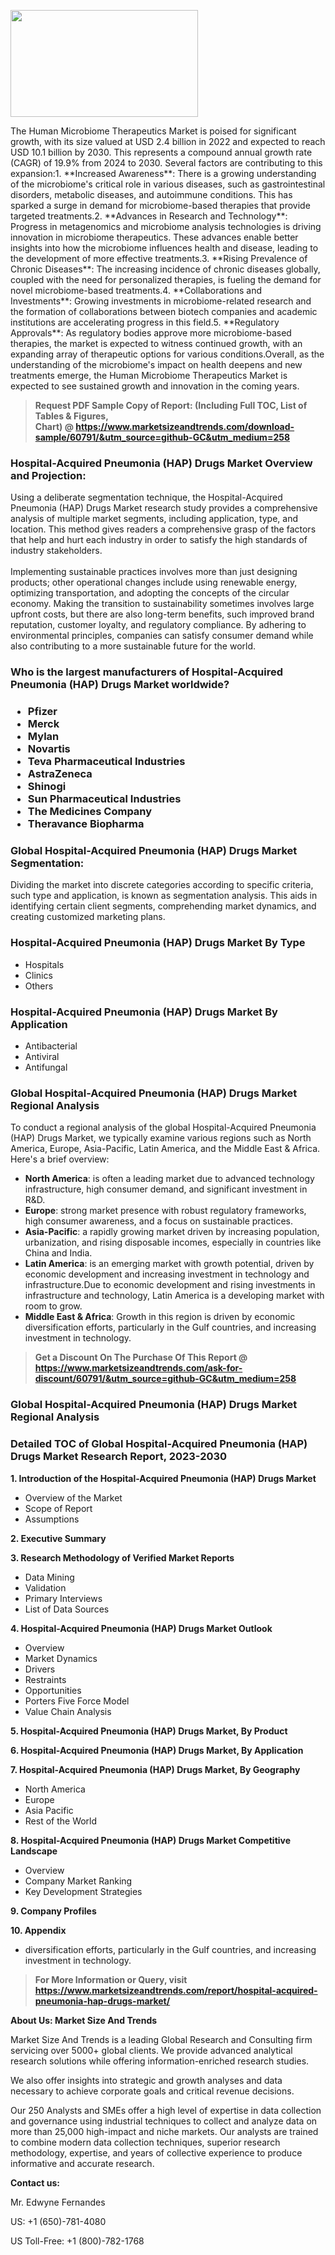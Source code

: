 <p><img class="alignnone size-medium wp-image-20088" src="https://ffe5etoiles.com/wp-content/uploads/2024/12/MST1-300x171.png" alt="" width="300" height="171" /></p>The Human Microbiome Therapeutics Market is poised for significant growth, with its size valued at USD 2.4 billion in 2022 and expected to reach USD 10.1 billion by 2030. This represents a compound annual growth rate (CAGR) of 19.9% from 2024 to 2030. Several factors are contributing to this expansion:1. **Increased Awareness**: There is a growing understanding of the microbiome's critical role in various diseases, such as gastrointestinal disorders, metabolic diseases, and autoimmune conditions. This has sparked a surge in demand for microbiome-based therapies that provide targeted treatments.2. **Advances in Research and Technology**: Progress in metagenomics and microbiome analysis technologies is driving innovation in microbiome therapeutics. These advances enable better insights into how the microbiome influences health and disease, leading to the development of more effective treatments.3. **Rising Prevalence of Chronic Diseases**: The increasing incidence of chronic diseases globally, coupled with the need for personalized therapies, is fueling the demand for novel microbiome-based treatments.4. **Collaborations and Investments**: Growing investments in microbiome-related research and the formation of collaborations between biotech companies and academic institutions are accelerating progress in this field.5. **Regulatory Approvals**: As regulatory bodies approve more microbiome-based therapies, the market is expected to witness continued growth, with an expanding array of therapeutic options for various conditions.Overall, as the understanding of the microbiome's impact on health deepens and new treatments emerge, the Human Microbiome Therapeutics Market is expected to see sustained growth and innovation in the coming years.</p><blockquote id="" class=""><strong>Request PDF Sample Copy of Report: (Including Full TOC, List of Tables &amp; Figures, Chart)&nbsp;@&nbsp;<strong><a href="https://www.marketsizeandtrends.com/download-sample/60791/&utm_source=github-GC&utm_medium=258" target="_blank">https://www.marketsizeandtrends.com/download-sample/60791/&utm_source=github-GC&utm_medium=258</a></strong></strong></blockquote><h3 id="" class="">Hospital-Acquired Pneumonia (HAP) Drugs Market&nbsp;Overview and Projection:</h3><p id="" class="">Using a deliberate segmentation technique, the Hospital-Acquired Pneumonia (HAP) Drugs Market research study provides a comprehensive analysis of multiple market segments, including application, type, and location. This method gives readers a comprehensive grasp of the factors that help and hurt each industry in order to satisfy the high standards of industry stakeholders. <br /> <br />Implementing sustainable practices involves more than just designing products; other operational changes include using renewable energy, optimizing transportation, and adopting the concepts of the circular economy. Making the transition to sustainability sometimes involves large upfront costs, but there are also long-term benefits, such improved brand reputation, customer loyalty, and regulatory compliance. By adhering to environmental principles, companies can satisfy consumer demand while also contributing to a more sustainable future for the world.</p><h3 id="" class="">Who is the largest manufacturers of&nbsp;Hospital-Acquired Pneumonia (HAP) Drugs Market worldwide?</h3><h3 class=""><p><ul><li>Pfizer </li><li> Merck </li><li> Mylan </li><li> Novartis </li><li> Teva Pharmaceutical Industries </li><li> AstraZeneca </li><li> Shinogi </li><li> Sun Pharmaceutical Industries </li><li> The Medicines Company </li><li> Theravance Biopharma</li></ul></p></h3><h3 id="" class="">Global&nbsp;Hospital-Acquired Pneumonia (HAP) Drugs Market Segmentation:</h3><p id="" class="">Dividing the market into discrete categories according to specific criteria, such type and application, is known as segmentation analysis. This aids in identifying certain client segments, comprehending market dynamics, and creating customized marketing plans.</p><h3 id="" class="">Hospital-Acquired Pneumonia (HAP) Drugs Market&nbsp;By Type</h3><p><p><ul><li>Hospitals</li><li> Clinics</li><li> Others</p></li></ul></p></p><h3 id="" class="">Hospital-Acquired Pneumonia (HAP) Drugs Market&nbsp;By Application</h3><p class=""><p><ul><li>Antibacterial</li><li> Antiviral</li><li> Antifungal</li></ul></p></p><h3 id="" class="">Global Hospital-Acquired Pneumonia (HAP) Drugs Market Regional Analysis</h3><p id="" class="">To conduct a regional analysis of the global Hospital-Acquired Pneumonia (HAP) Drugs Market, we typically examine various regions such as North America, Europe, Asia-Pacific, Latin America, and the Middle East &amp; Africa. Here's a brief overview:</p><ul><li><strong>North America</strong>: is often a leading market due to advanced technology infrastructure, high consumer demand, and significant investment in R&amp;D.</li><li><strong>Europe</strong>: strong market presence with robust regulatory frameworks, high consumer awareness, and a focus on sustainable practices.</li><li><strong>Asia-Pacific</strong>: a rapidly growing market driven by increasing population, urbanization, and rising disposable incomes, especially in countries like China and India.</li><li><strong>Latin America</strong>: is an emerging market with growth potential, driven by economic development and increasing investment in technology and infrastructure.Due to economic development and rising investments in infrastructure and technology, Latin America is a developing market with room to grow.</li><li><strong>Middle East &amp; Africa</strong>: Growth in this region is driven by economic diversification efforts, particularly in the Gulf countries, and increasing investment in technology.</li></ul><blockquote id="" class=""><strong>Get a Discount On The Purchase Of This Report @ <strong><a href="https://www.marketsizeandtrends.com/ask-for-discount/60791/&utm_source=github-GC&utm_medium=258" target="_blank">https://www.marketsizeandtrends.com/ask-for-discount/60791/&utm_source=github-GC&utm_medium=258</a></strong></strong></blockquote><h3 id="" class="">Global Hospital-Acquired Pneumonia (HAP) Drugs Market Regional Analysis</h3><h3 id="" class="">Detailed TOC of Global Hospital-Acquired Pneumonia (HAP) Drugs Market Research Report, 2023-2030</h3><p id="" class=""><strong>1. Introduction of the Hospital-Acquired Pneumonia (HAP) Drugs Market</strong></p><ul><li>Overview of the Market</li><li>Scope of Report</li><li>Assumptions</li></ul><p id="" class=""><strong>2. Executive Summary</strong></p><p id="" class=""><strong>3. Research Methodology of Verified Market Reports</strong></p><ul><li>Data Mining</li><li>Validation</li><li>Primary Interviews</li><li>List of Data Sources</li></ul><p id="" class=""><strong>4. Hospital-Acquired Pneumonia (HAP) Drugs Market Outlook</strong></p><ul><li>Overview</li><li>Market Dynamics</li><li>Drivers</li><li>Restraints</li><li>Opportunities</li><li>Porters Five Force Model</li><li>Value Chain Analysis</li></ul><p id="" class=""><strong>5. Hospital-Acquired Pneumonia (HAP) Drugs Market, By Product</strong></p><p id="" class=""><strong>6. Hospital-Acquired Pneumonia (HAP) Drugs Market, By Application</strong></p><p id="" class=""><strong>7. Hospital-Acquired Pneumonia (HAP) Drugs Market, By Geography</strong></p><ul><li>North America</li><li>Europe</li><li>Asia Pacific</li><li>Rest of the World</li></ul><p id="" class=""><strong>8. Hospital-Acquired Pneumonia (HAP) Drugs Market Competitive Landscape</strong></p><ul><li>Overview</li><li>Company Market Ranking</li><li>Key Development Strategies</li></ul><p id="" class=""><strong>9. Company Profiles</strong></p><p id="" class=""><strong>10. Appendix</strong></p><ul><li>diversification efforts, particularly in the Gulf countries, and increasing investment in technology.</li></ul><blockquote id="" class=""><strong>For More Information or Query, visit <strong><strong><a href="https://www.marketsizeandtrends.com/report/hospital-acquired-pneumonia-hap-drugs-market/" target="_blank">https://www.marketsizeandtrends.com/report/hospital-acquired-pneumonia-hap-drugs-market/</a></strong></strong></strong></blockquote><p id="" class=""><strong>About Us: Market Size And Trends</strong></p><p id="" class="">Market Size And Trends is a leading Global Research and Consulting firm servicing over 5000+ global clients. We provide advanced analytical research solutions while offering information-enriched research studies.</p><p id="" class="">We also offer insights into strategic and growth analyses and data necessary to achieve corporate goals and critical revenue decisions.</p><p id="" class="">Our 250 Analysts and SMEs offer a high level of expertise in data collection and governance using industrial techniques to collect and analyze data on more than 25,000 high-impact and niche markets. Our analysts are trained to combine modern data collection techniques, superior research methodology, expertise, and years of collective experience to produce informative and accurate research.</p><p id="" class=""><strong>Contact us:</strong></p><p id="" class="">Mr. Edwyne Fernandes</p><p id="" class="">US: +1 (650)-781-4080</p><p id="" class="">US Toll-Free: +1 (800)-782-1768</p>
